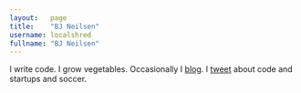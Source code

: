```yaml
---
layout:   page
title:    "BJ Neilsen"
username: localshred
fullname: "BJ Neilsen"
---
```


I write code.
I grow vegetables.
Occasionally I [blog](http://www.rand9.com/).
I [tweet](http://twitter.com/localshred) about code and startups and soccer.
